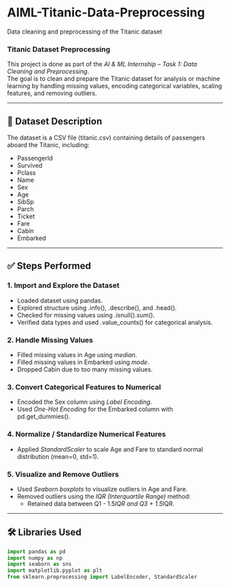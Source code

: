 # AIML-Titanic-Data-Preprocessing
Data cleaning and preprocessing of the Titanic dataset

### Titanic Dataset Preprocessing

This project is done as part of the *AI & ML Internship – Task 1: Data Cleaning and Preprocessing*.  
The goal is to clean and prepare the Titanic dataset for analysis or machine learning by handling missing values, encoding categorical variables, scaling features, and removing outliers.

---

## 📁 Dataset Description

The dataset is a CSV file (titanic.csv) containing details of passengers aboard the Titanic, including:

- PassengerId  
- Survived  
- Pclass  
- Name  
- Sex  
- Age  
- SibSp  
- Parch  
- Ticket  
- Fare  
- Cabin  
- Embarked  

---

## ✅ Steps Performed

### 1. Import and Explore the Dataset
- Loaded dataset using pandas.
- Explored structure using .info(), .describe(), and .head().
- Checked for missing values using .isnull().sum().
- Verified data types and used .value_counts() for categorical analysis.

### 2. Handle Missing Values
- Filled missing values in Age using *median*.
- Filled missing values in Embarked using *mode*.
- Dropped Cabin due to too many missing values.

### 3. Convert Categorical Features to Numerical
- Encoded the Sex column using *Label Encoding*.
- Used *One-Hot Encoding* for the Embarked column with pd.get_dummies().

### 4. Normalize / Standardize Numerical Features
- Applied *StandardScaler* to scale Age and Fare to standard normal distribution (mean=0, std=1).

### 5. Visualize and Remove Outliers
- Used *Seaborn boxplots* to visualize outliers in Age and Fare.
- Removed outliers using the *IQR (Interquartile Range)* method:
  - Retained data between Q1 - 1.5*IQR and Q3 + 1.5*IQR.

---

## 🛠 Libraries Used

```python
import pandas as pd  
import numpy as np  
import seaborn as sns  
import matplotlib.pyplot as plt  
from sklearn.preprocessing import LabelEncoder, StandardScaler
